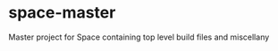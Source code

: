 space-master
============

Master project for Space containing top level build files and miscellany
